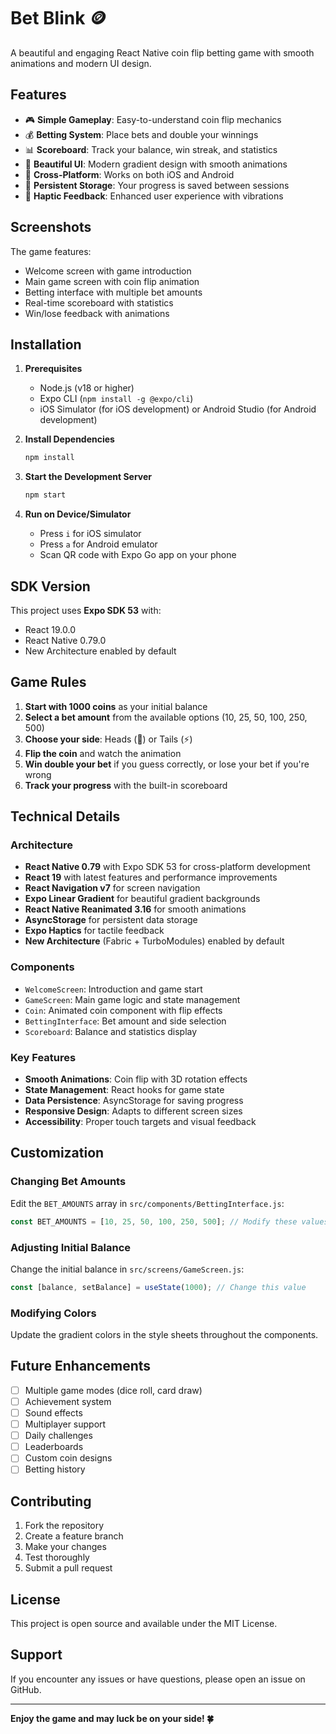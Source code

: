 # Bet Blink 🪙

A beautiful and engaging React Native coin flip betting game with smooth animations and modern UI design.

## Features

- 🎮 **Simple Gameplay**: Easy-to-understand coin flip mechanics
- 💰 **Betting System**: Place bets and double your winnings
- 📊 **Scoreboard**: Track your balance, win streak, and statistics
- 🎨 **Beautiful UI**: Modern gradient design with smooth animations
- 📱 **Cross-Platform**: Works on both iOS and Android
- 💾 **Persistent Storage**: Your progress is saved between sessions
- 🎯 **Haptic Feedback**: Enhanced user experience with vibrations

## Screenshots

The game features:
- Welcome screen with game introduction
- Main game screen with coin flip animation
- Betting interface with multiple bet amounts
- Real-time scoreboard with statistics
- Win/lose feedback with animations

## Installation

1. **Prerequisites**
   - Node.js (v18 or higher)
   - Expo CLI (`npm install -g @expo/cli`)
   - iOS Simulator (for iOS development) or Android Studio (for Android development)

2. **Install Dependencies**
   ```bash
   npm install
   ```

3. **Start the Development Server**
   ```bash
   npm start
   ```

4. **Run on Device/Simulator**
   - Press `i` for iOS simulator
   - Press `a` for Android emulator
   - Scan QR code with Expo Go app on your phone

## SDK Version

This project uses **Expo SDK 53** with:
- React 19.0.0
- React Native 0.79.0
- New Architecture enabled by default

## Game Rules

1. **Start with 1000 coins** as your initial balance
2. **Select a bet amount** from the available options (10, 25, 50, 100, 250, 500)
3. **Choose your side**: Heads (👑) or Tails (⚡)
4. **Flip the coin** and watch the animation
5. **Win double your bet** if you guess correctly, or lose your bet if you're wrong
6. **Track your progress** with the built-in scoreboard

## Technical Details

### Architecture
- **React Native 0.79** with Expo SDK 53 for cross-platform development
- **React 19** with latest features and performance improvements
- **React Navigation v7** for screen navigation
- **Expo Linear Gradient** for beautiful gradient backgrounds
- **React Native Reanimated 3.16** for smooth animations
- **AsyncStorage** for persistent data storage
- **Expo Haptics** for tactile feedback
- **New Architecture** (Fabric + TurboModules) enabled by default

### Components
- `WelcomeScreen`: Introduction and game start
- `GameScreen`: Main game logic and state management
- `Coin`: Animated coin component with flip effects
- `BettingInterface`: Bet amount and side selection
- `Scoreboard`: Balance and statistics display

### Key Features
- **Smooth Animations**: Coin flip with 3D rotation effects
- **State Management**: React hooks for game state
- **Data Persistence**: AsyncStorage for saving progress
- **Responsive Design**: Adapts to different screen sizes
- **Accessibility**: Proper touch targets and visual feedback

## Customization

### Changing Bet Amounts
Edit the `BET_AMOUNTS` array in `src/components/BettingInterface.js`:
```javascript
const BET_AMOUNTS = [10, 25, 50, 100, 250, 500]; // Modify these values
```

### Adjusting Initial Balance
Change the initial balance in `src/screens/GameScreen.js`:
```javascript
const [balance, setBalance] = useState(1000); // Change this value
```

### Modifying Colors
Update the gradient colors in the style sheets throughout the components.

## Future Enhancements

- [ ] Multiple game modes (dice roll, card draw)
- [ ] Achievement system
- [ ] Sound effects
- [ ] Multiplayer support
- [ ] Daily challenges
- [ ] Leaderboards
- [ ] Custom coin designs
- [ ] Betting history

## Contributing

1. Fork the repository
2. Create a feature branch
3. Make your changes
4. Test thoroughly
5. Submit a pull request

## License

This project is open source and available under the MIT License.

## Support

If you encounter any issues or have questions, please open an issue on GitHub.

---

**Enjoy the game and may luck be on your side! 🍀**

